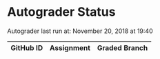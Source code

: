 # Autograder Status
Autograder last run at: November 20, 2018 at 19:40

| GitHub ID | Assignment | Graded Branch |
|-----------|------------|---------------|
